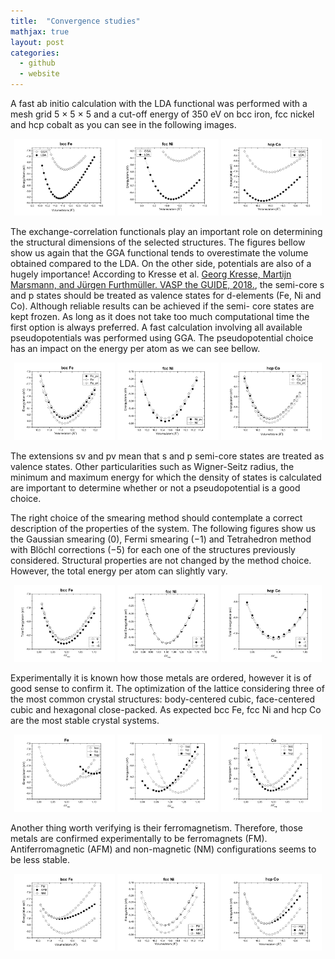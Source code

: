```yaml
---
title:  "Convergence studies"
mathjax: true
layout: post
categories:
  - github
  - website
---
```


A fast ab initio calculation with the LDA functional was performed with a mesh grid 5 × 5 × 5 and a cut-off energy of 350 eV on bcc iron, fcc nickel and hcp cobalt as you can see in the following images.

<p align="center">
   <img src="/assets/Bcc_Fe_LDA.jpg" width="32%" />
   <img src="/assets/Fcc_Ni_LDA.jpg" width="32%" /> 
   <img src="/assets/Hcp_co_LDA.jpg" width="32%" />
</p>

The exchange-correlation functionals play an important role on determining the structural dimensions of the selected structures. The figures bellow show us  again that the GGA functional tends to overestimate the volume obtained compared to the LDA. On the other side, potentials are also of a hugely importance! According to Kresse et al. [Georg Kresse, Martijn Marsmann, and Jürgen Furthmüller. VASP the GUIDE, 2018.](https://www.smcm.iqfr.csic.es/docs/vasp/), the semi-core s and p states should be treated as valence states for d-elements (Fe, Ni and Co). Although reliable results can be achieved if the semi- core states are kept frozen. As long as it does not take too much computational time the first option is always preferred. A fast calculation involving all available pseudopotentials was performed using GGA. The pseudopotential choice has an impact on the energy per atom as we can see bellow.

<p align="center">
  <img src="/assets/Fe_pseudo.jpg" width="32%" />
  <img src="/assets/Ni_pseudo.jpg" width="32%" /> 
  <img src="/assets/Co_pseudo.jpg" width="32%" />
</p>
  
The extensions sv and pv mean that s and p semi-core states are treated as valence states. Other particularities such as Wigner-Seitz radius, the minimum and maximum energy for which the density of states is calculated are important to determine whether or not a pseudopotential is a good choice. 

The right choice of the smearing method should contemplate a correct description of the properties of the system. The following figures show us the Gaussian smearing (0), Fermi smearing (−1) and Tetrahedron method with Blöchl corrections (−5) for each one of the structures previously considered. Structural properties are not changed by the method choice. However, the total energy per atom can slightly vary.  
  
<p align="center">
  <img src="/assets/Smear_bccFe_.jpg" width="32%" />
  <img src="/assets/Smear_fccNi_.jpg" width="32%" /> 
  <img src="/assets/Smear_hcpCo_.jpg" width="32%" />
</p>



Experimentally it is known how those metals are ordered, however it is of good sense to confirm it. The optimization of the lattice considering three of the most common crystal structures: body-centered cubic, face-centered cubic and hexagonal close-packed. As expected bcc Fe, fcc Ni and hcp Co are the most stable crystal systems.  
  
<p align="center">
  <img src="/assets/Struct_Fe.jpg" width="32%" />
  <img src="/assets/Struct_Ni.jpg" width="32%" /> 
  <img src="/assets/Struct_Co.jpg" width="32%" />
</p>


  
Another thing worth verifying is their ferromagnetism. Therefore, those metals are confirmed experimentally to be ferromagnets (FM). Antiferromagnetic (AFM) and non-magnetic (NM) configurations seems to be less stable.
  


<p align="center">
  <img src="/assets/BccFe_M.jpg" width="32%" />
  <img src="/assets/FccNi_M.jpg" width="32%" /> 
  <img src="/assets/HcpCo_M.jpg" width="32%" />
</p>

